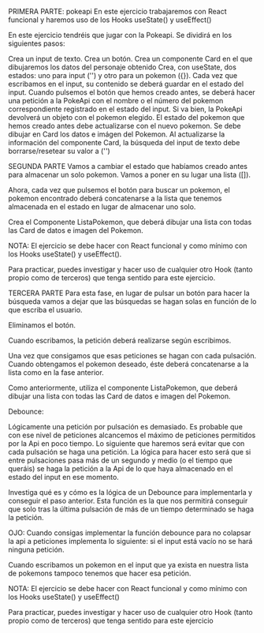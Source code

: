 
PRIMERA PARTE:
pokeapi
En este ejercicio trabajaremos con React funcional y haremos uso de los Hooks useState() y useEffect()

En este ejercicio tendréis que jugar con la Pokeapi. Se dividirá en los siguientes pasos:

Crea un input de texto.
Crea un botón.
Crea un componente Card en el que dibujaremos los datos del personaje obtenido
Crea, con useState, dos estados: uno para input ('') y otro para un pokemon ({}).
Cada vez que escribamos en el input, su contenido se deberá guardar en el estado del input.
Cuando pulsemos el botón que hemos creado antes, se deberá hacer una petición a la PokeApi con el nombre o el número del pokemon correspondiente registrado en el estado del input.
Si va bien, la PokeApi devolverá un objeto con el pokemon elegido. El estado del pokemon que hemos creado antes debe actualizarse con el nuevo pokemon.
Se debe dibujar en Card los datos e imágen del Pokemon.
Al actualizarse la información del componente Card, la búsqueda del input de texto debe borrarse/resetear su valor a ('')

SEGUNDA PARTE
Vamos a cambiar el estado que habíamos creado antes para almacenar un solo pokemon. Vamos a poner en su lugar una lista ([]).

Ahora, cada vez que pulsemos el botón para buscar un pokemon, el pokemon encontrado deberá concatenarse a la lista que tenemos almacenada en el estado en lugar de almacenar uno solo.

Crea el Componente ListaPokemon, que deberá dibujar una lista con todas las Card de datos e imagen del Pokemon.

NOTA: El ejercicio se debe hacer con React funcional y como mínimo con los Hooks useState() y useEffect().

Para practicar, puedes investigar y hacer uso de cualquier otro Hook (tanto propio como de terceros) que tenga sentido para este ejercicio.

TERCERA PARTE
Para esta fase, en lugar de pulsar un botón para hacer la búsqueda vamos a dejar que las búsquedas se hagan solas en función de lo que escriba el usuario.

Eliminamos el botón.

Cuando escribamos, la petición deberá realizarse según escribimos.

Una vez que consigamos que esas peticiones se hagan con cada pulsación. Cuando obtengamos el pokemon deseado, éste deberá concatenarse a la lista como en la fase anterior.

Como anteriormente, utiliza el componente ListaPokemon, que deberá dibujar una lista con todas las Card de datos e imagen del Pokemon.

Debounce:

Lógicamente una petición por pulsación es demasiado. Es probable que con ese nivel de peticiones alcancemos el máximo de peticiones permitidos por la Api en poco tiempo. Lo siguiente que haremos será evitar que con cada pulsación se haga una petición. La lógica para hacer esto será que si entre pulsaciones pasa más de un segundo y medio (o el tiempo que queráis) se haga la petición a la Api de lo que haya almacenado en el estado del input en ese momento.

Investiga qué es y cómo es la lógica de un Debounce para implementarla y conseguir el paso anterior. Esta función es la que nos permitirá conseguir que solo tras la última pulsación de más de un tiempo determinado se haga la petición.

OJO: Cuando consigas implementar la función debounce para no colapsar la api a peticiones implementa lo siguiente: si el input está vacío no se hará ninguna petición.

Cuando escribamos un pokemon en el input que ya exista en nuestra lista de pokemons tampoco tenemos que hacer esa petición.

NOTA: El ejercicio se debe hacer con React funcional y como mínimo con los Hooks useState() y useEffect()

Para practicar, puedes investigar y hacer uso de cualquier otro Hook (tanto propio como de terceros) que tenga sentido para este ejercicio

